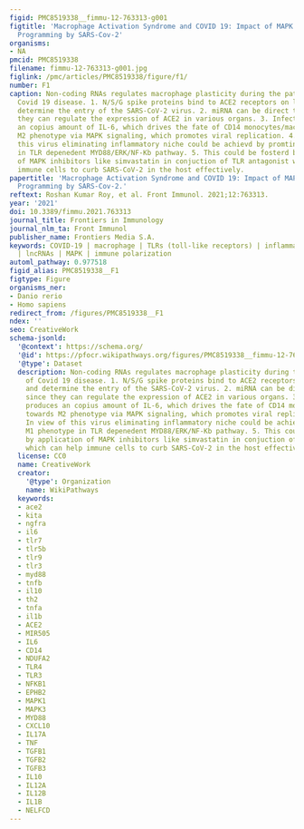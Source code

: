 ```yaml
---
figid: PMC8519338__fimmu-12-763313-g001
figtitle: 'Macrophage Activation Syndrome and COVID 19: Impact of MAPK Driven Immune-Epigenetic
  Programming by SARS-Cov-2'
organisms:
- NA
pmcid: PMC8519338
filename: fimmu-12-763313-g001.jpg
figlink: /pmc/articles/PMC8519338/figure/f1/
number: F1
caption: Non-coding RNAs regulates macrophage plasticity during the pathogenesis of
  Covid 19 disease. 1. N/S/G spike proteins bind to ACE2 receptors on lung cells and
  determine the entry of the SARS-CoV-2 virus. 2. miRNA can be direct targets since
  they can regulate the expression of ACE2 in various organs. 3. Infection produces
  an copius amount of IL-6, which drives the fate of CD14 monocytes/macrophages towards
  M2 phenotype via MAPK signaling, which promotes viral replication. 4. In view of
  this virus eliminating inflammatory niche could be achievd by promting M1 phenotype
  in TLR depenedent MYD88/ERK/NF-Kb pathway. 5. This could be fosterd by application
  of MAPK inhibitors like simvastatin in conjuction of TLR antagonist which can help
  immune cells to curb SARS-CoV-2 in the host effectively.
papertitle: 'Macrophage Activation Syndrome and COVID 19: Impact of MAPK Driven Immune-Epigenetic
  Programming by SARS-Cov-2.'
reftext: Roshan Kumar Roy, et al. Front Immunol. 2021;12:763313.
year: '2021'
doi: 10.3389/fimmu.2021.763313
journal_title: Frontiers in Immunology
journal_nlm_ta: Front Immunol
publisher_name: Frontiers Media S.A.
keywords: COVID-19 | macrophage | TLRs (toll-like receptors) | inflammasome | miRNA
  | lncRNAs | MAPK | immune polarization
automl_pathway: 0.977518
figid_alias: PMC8519338__F1
figtype: Figure
organisms_ner:
- Danio rerio
- Homo sapiens
redirect_from: /figures/PMC8519338__F1
ndex: ''
seo: CreativeWork
schema-jsonld:
  '@context': https://schema.org/
  '@id': https://pfocr.wikipathways.org/figures/PMC8519338__fimmu-12-763313-g001.html
  '@type': Dataset
  description: Non-coding RNAs regulates macrophage plasticity during the pathogenesis
    of Covid 19 disease. 1. N/S/G spike proteins bind to ACE2 receptors on lung cells
    and determine the entry of the SARS-CoV-2 virus. 2. miRNA can be direct targets
    since they can regulate the expression of ACE2 in various organs. 3. Infection
    produces an copius amount of IL-6, which drives the fate of CD14 monocytes/macrophages
    towards M2 phenotype via MAPK signaling, which promotes viral replication. 4.
    In view of this virus eliminating inflammatory niche could be achievd by promting
    M1 phenotype in TLR depenedent MYD88/ERK/NF-Kb pathway. 5. This could be fosterd
    by application of MAPK inhibitors like simvastatin in conjuction of TLR antagonist
    which can help immune cells to curb SARS-CoV-2 in the host effectively.
  license: CC0
  name: CreativeWork
  creator:
    '@type': Organization
    name: WikiPathways
  keywords:
  - ace2
  - kita
  - ngfra
  - il6
  - tlr7
  - tlr5b
  - tlr9
  - tlr3
  - myd88
  - tnfb
  - il10
  - th2
  - tnfa
  - il1b
  - ACE2
  - MIR505
  - IL6
  - CD14
  - NDUFA2
  - TLR4
  - TLR3
  - NFKB1
  - EPHB2
  - MAPK1
  - MAPK3
  - MYD88
  - CXCL10
  - IL17A
  - TNF
  - TGFB1
  - TGFB2
  - TGFB3
  - IL10
  - IL12A
  - IL12B
  - IL1B
  - NELFCD
---
```

